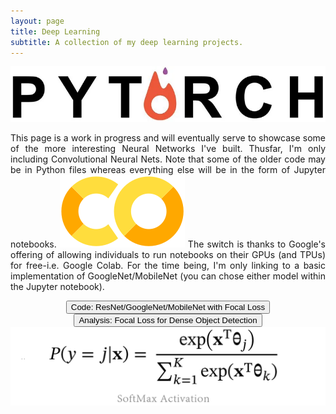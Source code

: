 ```yaml
---
layout: page
title: Deep Learning
subtitle: A collection of my deep learning projects.
---
```

<img class="img_logo" src="/img/proj2_cnn/pytorch_logo.webp">
<!-- ![Softmax Function](/img/proj2_cnn/softmax_logo.png) -->
<p style="text-align:justify;">
This page is a work in progress and will eventually serve to showcase some of the more interesting Neural Networks I've built.  Thusfar, I'm only including Convolutional Neural Nets.  Note that some of the older code may be in Python files whereas everything else will be in the form of Jupyter notebooks. <img class="leftimg" src="/img/proj2_cnn/colab_logo.webp"> The switch is thanks to Google's offering of allowing individuals to run notebooks on their GPUs (and TPUs) for free-i.e. Google Colab.  For the time being, I'm only linking to a basic implementation of GoogleNet/MobileNet (you can chose either model within the Jupyter notebook).
</p>


<div style="text-align:center; width=768px;">
  <a href="https://github.com/adik0861/adik0861.github.io/blob/master/assets/code/cnn/MobileNet_v3.ipynb">
    <input  type="button"
            class="bigButton"
            value="Code: ResNet/GoogleNet/MobileNet with Focal Loss"
            href="https://github.com/adik0861/adik0861.github.io/blob/master/assets/code/cnn/MobileNet_v3.ipynb"/>
  </a>
</div>

<div style="text-align:center; width=768px;">
  <a href="{{site.url}}/AnalysisFocalLoss">
    <input  type="button"
            class="bigButton"
            value="Analysis: Focal Loss for Dense Object Detection"
            href="{{site.url}}/AnalysisFocalLoss"/>
            <!-- href="https://github.com/adik0861/adik0861.github.io/blob/master/assets/code/proj2/Kunapuli_EE243_Project.pdf"/> -->
  </a>
</div>

<img class="img_logo" src="/img/proj2_cnn/softmax_logo.png">
